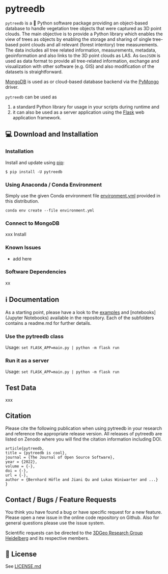 # pytreedb

`pytreedb` is a 🐍 Python software package providing an object-based database to handle vegetation tree objects that were captured as 3D point clouds. The main objective is to provide a Python library which enables the view of trees as objects by enabling the storage and sharing of single tree-based point clouds and all relevant (forest intentory) tree measurements. The data includes all tree related information, measurements, metadata, geoinformation and also links to the 3D point clouds as LAS. As `GeoJSON` is used as data format to provide all tree-related information, exchange and visualization with other software (e.g. GIS) and also modification of the datasets is straightforward.

[MongoDB](https://www.mongodb.com/) is used as  or cloud-based database backend via the [PyMongo](https://pypi.org/project/pymongo/) driver.

`pytreedb` can be used as 
1. a standard Python library for usage in your scripts during runtime and 
2. it can also be used as a server application using the [Flask](https://pypi.org/project/Flask/) web application framework. 


## 💻 Download and Installation

### Installation
Install and update using [pip](https://pypi.org/):

`$ pip install -U pytreedb`

### Using Anaconda / Conda Environment
Simply use the given Conda environment file [environment.yml](environment.yml) provided in this distribution.

```
conda env create --file environment.yml
```

### Connect to MongoDB
xxx
Install 

### Known Issues
- add here

### Software Dependencies

xx


## ℹ Documentation

As a starting point, please have a look to the [examples](examples) and [notebooks](Jupyter Notebooks) available in the repository. Each of the subfolders contains a readme.md for further details. 

### Use the pytreedb class
Usage: `set FLASK_APP=main.py | python -m flask run`



### Run it as a server
Usage: `set FLASK_APP=main.py | python -m flask run`


## Test Data
xxx

## Citation
Please cite the following publication when using pytreedb in your research and reference the appropriate release version. All releases of pytreedb are listed on Zenodo where you will find the citation information including DOI.

```
article{pytreedb,
title = {pytreedb is cool},
journal = {The Journal of Open Source Software},
year = {2022},
volume = {-},
doi = {-},
url = {-},
author = {Bernhard Höfle and Jiani Qu and Lukas Winiwarter and ...}
} 
 ```

## Contact / Bugs / Feature Requests

You think you have found a bug or have specific request for a new feature. Please open a new issue in the online code repository on Github. Also for general questions please use the issue system. 

Scientific requests can be directed to the [3DGeo Research Group Heidelberg](https://uni-heidelberg.de/3dgeo) and its respective members.

## 📜 License

See [LICENSE.md](LICENSE.md)
